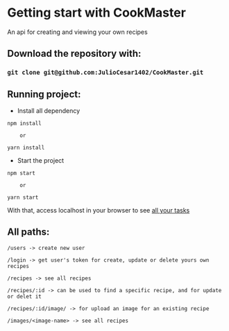# Getting start with CookMaster

An api for creating and viewing your own recipes

## Download the repository with:
### `git clone git@github.com:JulioCesar1402/CookMaster.git`

## Running project:

- Install all dependency
```
npm install

    or

yarn install
```
- Start the project
```
npm start

    or

yarn start
```
With that, access localhost in your browser to see [all your tasks](http://localhost:3000/)

## All paths:
`/users -> create new user`

`/login -> get user's token for create, update or delete yours own recipes`

`/recipes -> see all recipes`

`/recipes/:id -> can be used to find a specific recipe, and for update or delet it`

`/recipes/:id/image/ -> for upload an image for an existing recipe`

`/images/<image-name> -> see all recipes`

